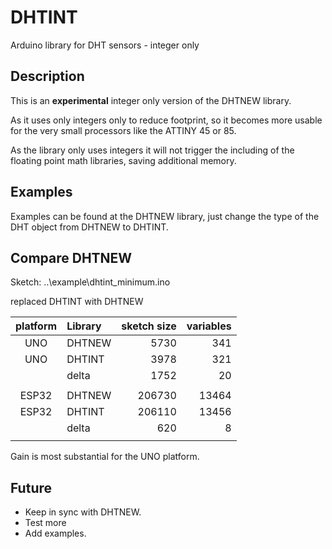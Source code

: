 # DHTINT

Arduino library for DHT sensors - integer only


## Description

This is an **experimental** integer only version of the DHTNEW library.

As it uses only integers only to reduce footprint, so it becomes more 
usable for the very small processors like the ATTINY 45 or 85. 

As the library only uses integers it will not trigger the including of 
the floating point math libraries, saving additional memory.


## Examples

Examples can be found at the DHTNEW library, just change the type of the 
DHT object from DHTNEW to DHTINT.


## Compare DHTNEW


Sketch: ..\example\dhtint_minimum.ino

replaced DHTINT with DHTNEW


| platform | Library | sketch size | variables |
|:--------:|:--------|------------:|----------:|
|  UNO     | DHTNEW  |        5730 |       341 |
|  UNO     | DHTINT  |        3978 |       321 |
|          | delta   |        1752 |        20 |
|          |         |             |           |
|  ESP32   | DHTNEW  |      206730 |     13464 |
|  ESP32   | DHTINT  |      206110 |     13456 |
|          | delta   |         620 |         8 |
|          |         |             |           |


Gain is most substantial for the UNO platform.


## Future

- Keep in sync with DHTNEW.
- Test more
- Add examples.

